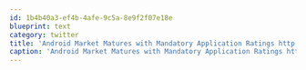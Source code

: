 ```yaml
---
id: 1b4b40a3-ef4b-4afe-9c5a-8e9f2f07e18e
blueprint: text
category: twitter
title: 'Android Market Matures with Mandatory Application Ratings http://pulsene.ws/nevb'
caption: 'Android Market Matures with Mandatory Application Ratings http://pulsene.ws/nevb'
---
```

